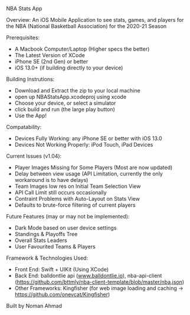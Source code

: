 NBA Stats App 

Overview: An iOS Mobile Application to see stats, games, and players for the NBA (National Basketball Association) for the 2020-21 Season 

Prerequisites: 
- A Macbook Computer/Laptop (Higher specs the better) 
- The Latest Version of XCode  
- iPhone SE (2nd Gen) or better
- iOS 13.0+ (if building directly to your device) 

Building Instrutions: 
- Download and Extract the zip to your local machine 
- open up NBAStatsApp.xcodeproj using xcode 
- Choose your device, or select a simulator 
- click build and run (the large play button) 
- Use the App! 

Compatability: 
- Devices Fully Working: any iPhone SE or better with iOS 13.0 
- Devices Not Working Properly: iPod Touch, iPad Devices 

Current Issues (v1.04):  
- Player Images Missing for Some Players (Most are now updated)  
- Delay between view usage (API Limitation, currently the only workaround is to have delays) 
- Team Images low res on Initial Team Selection View 
- API Call Limit still occurs occasionally 
- Contraint Problems with Auto-Layout on Stats View 
- Defaults to brute-force filtering of current players

Future Features (may or may not be implemented): 
- Dark Mode based on user device settings 
- Standings & Playoffs Tree 
- Overall Stats Leaders 
- User Favourited Teams & Players 

Framework & Technologies Used: 
- Front End: Swift + UIKit (Using XCode) 
- Back End: balldontlie api (www.balldontlie.io), nba-api-client (https://github.com/bttmly/nba-client-template/blob/master/nba.json)
- Other Frameworks: Kingfisher (for web image loading and caching -> https://github.com/onevcat/Kingfisher) 

Built by Noman Ahmad









